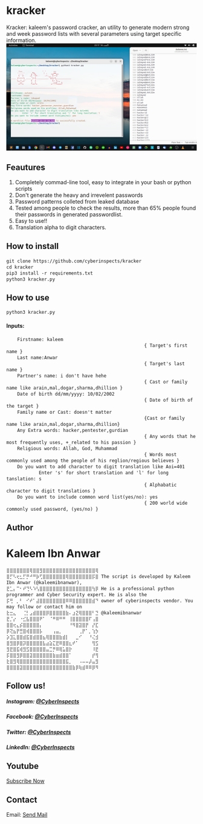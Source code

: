 # kracker
Kracker: kaleem's password cracker,  an utility to generate modern strong and week password lists with several parameters using target specific information.
![Banner](https://raw.githubusercontent.com/cyberinspects/kracker/main/kracker.png)
## Feautures
1. Completely commad-line tool, easy to integrate in your bash or python scripts
2. Don't generate the heavy and irrevelent passwords
3. Password patterns colleted from leaked database
4. Tested among people to check the results, more than 65% people found their passwords in generated passwordlist. 
5. Easy to use!!
6. Translation alpha to digit characters.
## How to install
```
git clone https://github.com/cyberinspects/kracker
cd kracker
pip3 install -r requirements.txt
python3 kracker.py
```
## How to use
```
python3 kracker.py

```
#### Inputs:
        Firstname: kaleem                         
                                                       { Target's first name }
        Last name:Anwar                           
                                                       { Target's last name }
        Partner's name: i don't have hehe         
                                                       { Cast or family name like arain,mal,dogar,sharma,dhillion }
        Date of birth dd/mm/yyyy: 10/02/2002
                                                       { Date of birth of the target }
        Family name or Cast: doesn't matter                      
                                                       {Cast or family name like arain,mal,dogar,sharma,dhillion}
        Any Extra words: hacker,pentester,gurdian      
                                                       { Any words that he most frequently uses, +_related to his passion }
        Religious words: Allah, God, Muhammad
                                                       { Words most commonly used among the people of his reglion/regious believes }
        Do you want to add character to digit translation like Aoi=401
                Enter 's' for short translation and 'l' for long tanslation: s
                                                       { Alphabatic character to digit translations }
        Do you want to include common word list(yes/no): yes
                                                       { 200 world wide commonly used password, (yes/no) }
                                                      
## Author
# Kaleem Ibn Anwar
```
⣿⣿⣿⣿⣿⣿⣿⢿⣿⣿⣻⣿⣿⣿⣿⣿⣿⣿⣿⣿⣿⣿⣿⣿⣿⣿⣿⢿
⣿⡋⠣⢖⣂⡋⡛⠚⠛⡷⢋⣿⣿⣿⣿⣿⣿⣿⢿⣿⣿⣿⣿⣿⣿⣿⡯⣿ The script is developed by Kaleem Ibn Anwar (@kaleemibnanwar), 
⣟⣁⡄⠉⠂⠞⢙⠣⠱⢣⣿⣿⣿⣿⣿⣿⣿⣿⣿⣿⣿⣿⣿⣿⣿⣿⢳⡿ He is a professional python programmer and Cyber Security expert. He is also the
⡯⢛⠀⡀⠃⠀⠊⠞⠁⣼⣿⣿⣿⣿⣿⣿⣿⣿⠿⠿⣿⣿⣿⣿⣿⣿⣾⠙ owner of cyberinspects vendor. You may follow or contact him on 
⣗⣒⣄⠀⠀⢈⡃⣠⣾⣿⣿⣿⡿⣿⣿⣿⣿⣿⣷⠄⣰⣝⢿⣿⣿⣿⠃⣙ @kaleemibnanwar
⣟⡈⡔⠀⠐⣊⣧⣿⣿⣿⠟⠁⠀⠈⠛⠿⠛⠛⠀⢸⣿⣿⣿⣿⣿⠏⢠⣿
⣿⣿⢖⣄⡮⣿⣿⣿⣿⣿⡄⠀⠀⠀⠀⠀⠀⠀⠀⠘⠻⣿⣽⣿⡟⠀⡜⣏
⡿⢝⣦⡟⣛⣿⢾⣿⣿⣿⡧⠀⠀⠀⢠⣤⡀⠀⠀⠀⠀⠀⢀⡟⠁⡀⢱⡳
⡵⣹⣅⣿⣿⣾⣯⣿⣾⣿⣿⣦⢿⣿⣿⣿⣷⣾⡇⠀⠀⣀⠊⠀⠀⠘⢌⣺
⣿⣻⣿⡿⣿⡽⣿⣿⣿⣿⣿⣧⣴⣵⣍⣟⠿⣿⣿⣆⠞⠁⠀⠀⠀⠀⢻⣫
⣻⣟⣿⣯⢾⣻⣫⣿⣿⣿⣿⣿⣤⣉⡛⠿⢿⣥⣿⡗⠀⠀⠀⠀⠀⠀⠸⣟
⡯⣿⣿⣻⡿⣿⣿⣽⣿⣿⣿⣿⣿⣿⣷⣶⣾⣿⣿⠁⠀⠀⠀⠀⠀⠀⡞⢻
⣗⣿⣻⢿⣿⣿⣿⣿⣿⣿⣿⣿⣿⣿⣿⣿⣿⣿⣯⡀⠀⠀⠠⠤⠤⡼⣤⣻
⣿⣿⣿⣿⣽⣿⣿⣿⣿⣿⣿⣿⣿⣿⣿⣿⣿⣿⣿⣿⣷⡿⢷⣾⠿⠿⡿⠻
```
## Follow us!

##### Instagram: [@CyberInspects](https://instagram.com/cyberinspects)

##### Facebook: [@CyberInspects](https://facebook.com/cyberinspects)

##### Twitter: [@CyberInspects](https://twitter.com/cyberinspects)

##### LinkedIn: [@CyberInspects](https://linkedin.com/company/cyberinspects)

## Youtube
[Subscribe Now](https://youtube.com/c/CyberInspects) 

## Contact
Email: [Send Mail](mailto:cyberinspects@Gmail.Com)

